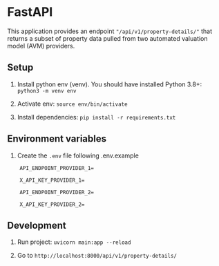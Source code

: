 # FastAPI

This application provides an endpoint `"/api/v1/property-details/"` that returns a subset of property data pulled from two automated valuation model (AVM) providers.

## Setup

1. Install python env (venv). You should have installed Python 3.8+:
`python3 -m venv env`

2. Activate env:
`source env/bin/activate`

3. Install dependencies:
`pip install -r requirements.txt`

## Environment variables

1. Create the `.env` file following .env.example

```
    API_ENDPOINT_PROVIDER_1=

    X_API_KEY_PROVIDER_1=

    API_ENDPOINT_PROVIDER_2=

    X_API_KEY_PROVIDER_2=
```
## Development

1. Run project: `uvicorn main:app --reload`

2. Go to `http://localhost:8000/api/v1/property-details/`
